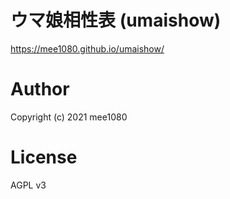 # ウマ娘相性表 (umaishow)

https://mee1080.github.io/umaishow/

# Author

Copyright (c) 2021 mee1080

# License

AGPL v3
